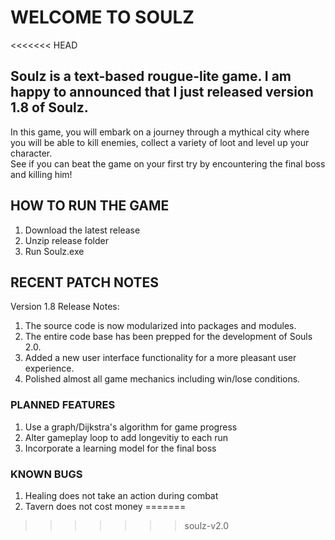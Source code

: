 # WELCOME TO SOULZ

<<<<<<< HEAD
## Soulz is a text-based rougue-lite game. I am happy to announced that I just released version 1.8 of Soulz.
In this game, you will embark on a journey through a mythical city where you will be able to kill enemies, collect a variety of loot and level up your character.\
See if you can beat the game on your first try by encountering the final boss and killing him!



## HOW TO RUN THE GAME
1. Download the latest release
2. Unzip release folder
3. Run Soulz.exe



## RECENT PATCH NOTES
Version 1.8 Release Notes:
1. The source code is now modularized into packages and modules. 
2. The entire code base has been prepped for the development of Souls 2.0. 
3. Added a new user interface functionality for a more pleasant user experience. 
4. Polished almost all game mechanics including win/lose conditions. 



### PLANNED FEATURES
1. Use a graph/Dijkstra's algorithm for game progress
2. Alter gameplay loop to add longevitiy to each run
3. Incorporate a learning model for the final boss

### KNOWN BUGS
1. Healing does not take an action during combat
2. Tavern does not cost money
=======
>>>>>>> soulz-v2.0
